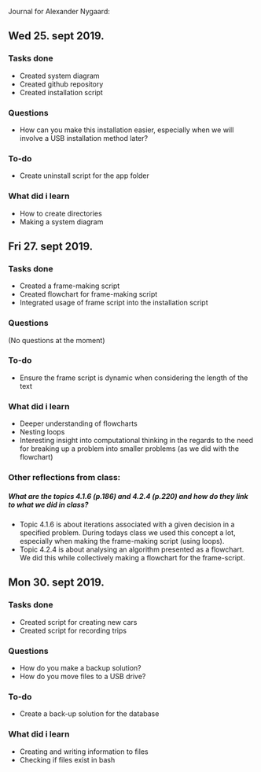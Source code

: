 Journal for Alexander Nygaard:

Wed 25. sept 2019.
------------------
### Tasks done
* Created system diagram
* Created github repository
* Created installation script

### Questions
* How can you make this installation easier, especially when we will involve a USB installation method later?

### To-do
* Create uninstall script for the app folder

### What did i learn
* How to create directories
* Making a system diagram

Fri 27. sept 2019.
------------------
### Tasks done
* Created a frame-making script
* Created flowchart for frame-making script
* Integrated usage of frame script into the installation script

### Questions
(No questions at the moment)

### To-do
* Ensure the frame script is dynamic when considering the length of the text

### What did i learn
* Deeper understanding of flowcharts
* Nesting loops
* Interesting insight into computational thinking in the regards to the need for breaking up a problem into smaller problems (as we did with the flowchart)

### Other reflections from class:
##### What are the topics 4.1.6 (p.186) and 4.2.4 (p.220) and how do they link to what we did in class?
* Topic 4.1.6 is about iterations associated with a given decision in a specified problem. During todays class we used this concept a lot, especially when making the frame-making script (using loops). 
* Topic 4.2.4 is about analysing an algorithm presented as a flowchart. We did this while collectively making a flowchart for the frame-script. 

Mon 30. sept 2019.
------------------
### Tasks done
* Created script for creating new cars
* Created script for recording trips

### Questions
* How do you make a backup solution? 
* How do you move files to a USB drive?

### To-do
* Create a back-up solution for the database

### What did i learn
* Creating and writing information to files
* Checking if files exist in bash

